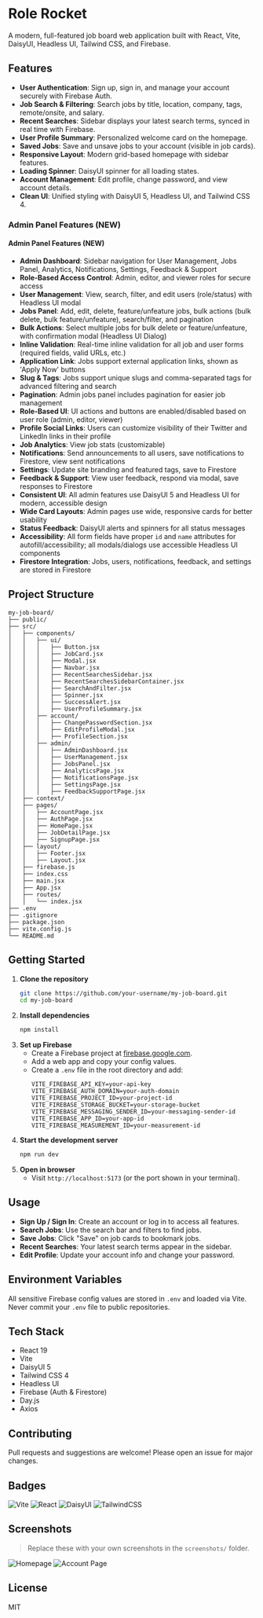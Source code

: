 # Role Rocket

A modern, full-featured job board web application built with React, Vite, DaisyUI, Headless UI, Tailwind CSS, and Firebase.

## Features

- **User Authentication**: Sign up, sign in, and manage your account securely with Firebase Auth.
- **Job Search & Filtering**: Search jobs by title, location, company, tags, remote/onsite, and salary.
- **Recent Searches**: Sidebar displays your latest search terms, synced in real time with Firebase.
- **User Profile Summary**: Personalized welcome card on the homepage.
- **Saved Jobs**: Save and unsave jobs to your account (visible in job cards).
- **Responsive Layout**: Modern grid-based homepage with sidebar features.
- **Loading Spinner**: DaisyUI spinner for all loading states.
- **Account Management**: Edit profile, change password, and view account details.
- **Clean UI**: Unified styling with DaisyUI 5, Headless UI, and Tailwind CSS 4.

### Admin Panel Features (NEW)

#### Admin Panel Features (NEW)

- **Admin Dashboard**: Sidebar navigation for User Management, Jobs Panel, Analytics, Notifications, Settings, Feedback & Support
- **Role-Based Access Control**: Admin, editor, and viewer roles for secure access
- **User Management**: View, search, filter, and edit users (role/status) with Headless UI modal
- **Jobs Panel**: Add, edit, delete, feature/unfeature jobs, bulk actions (bulk delete, bulk feature/unfeature), search/filter, and pagination
- **Bulk Actions**: Select multiple jobs for bulk delete or feature/unfeature, with confirmation modal (Headless UI Dialog)
- **Inline Validation**: Real-time inline validation for all job and user forms (required fields, valid URLs, etc.)
- **Application Link**: Jobs support external application links, shown as 'Apply Now' buttons
- **Slug & Tags**: Jobs support unique slugs and comma-separated tags for advanced filtering and search
- **Pagination**: Admin jobs panel includes pagination for easier job management
- **Role-Based UI**: UI actions and buttons are enabled/disabled based on user role (admin, editor, viewer)
- **Profile Social Links**: Users can customize visibility of their Twitter and LinkedIn links in their profile
- **Job Analytics**: View job stats (customizable)
- **Notifications**: Send announcements to all users, save notifications to Firestore, view sent notifications
- **Settings**: Update site branding and featured tags, save to Firestore
- **Feedback & Support**: View user feedback, respond via modal, save responses to Firestore
- **Consistent UI**: All admin features use DaisyUI 5 and Headless UI for modern, accessible design
- **Wide Card Layouts**: Admin pages use wide, responsive cards for better usability
- **Status Feedback**: DaisyUI alerts and spinners for all status messages
- **Accessibility**: All form fields have proper `id` and `name` attributes for autofill/accessibility; all modals/dialogs use accessible Headless UI components
- **Firestore Integration**: Jobs, users, notifications, feedback, and settings are stored in Firestore

## Project Structure

```
my-job-board/
├── public/
├── src/
│   ├── components/
│   │   ├── ui/
│   │   │   ├── Button.jsx
│   │   │   ├── JobCard.jsx
│   │   │   ├── Modal.jsx
│   │   │   ├── Navbar.jsx
│   │   │   ├── RecentSearchesSidebar.jsx
│   │   │   ├── RecentSearchesSidebarContainer.jsx
│   │   │   ├── SearchAndFilter.jsx
│   │   │   ├── Spinner.jsx
│   │   │   ├── SuccessAlert.jsx
│   │   │   ├── UserProfileSummary.jsx
│   │   ├── account/
│   │   │   ├── ChangePasswordSection.jsx
│   │   │   ├── EditProfileModal.jsx
│   │   │   ├── ProfileSection.jsx
│   │   ├── admin/
│   │   │   ├── AdminDashboard.jsx
│   │   │   ├── UserManagement.jsx
│   │   │   ├── JobsPanel.jsx
│   │   │   ├── AnalyticsPage.jsx
│   │   │   ├── NotificationsPage.jsx
│   │   │   ├── SettingsPage.jsx
│   │   │   ├── FeedbackSupportPage.jsx
│   ├── context/
│   ├── pages/
│   │   ├── AccountPage.jsx
│   │   ├── AuthPage.jsx
│   │   ├── HomePage.jsx
│   │   ├── JobDetailPage.jsx
│   │   ├── SignupPage.jsx
│   ├── layout/
│   │   ├── Footer.jsx
│   │   ├── Layout.jsx
│   ├── firebase.js
│   ├── index.css
│   ├── main.jsx
│   ├── App.jsx
│   ├── routes/
│   │   └── index.jsx
├── .env
├── .gitignore
├── package.json
├── vite.config.js
└── README.md
```

## Getting Started

1. **Clone the repository**
	```bash
	git clone https://github.com/your-username/my-job-board.git
	cd my-job-board
	```
2. **Install dependencies**
	```bash
	npm install
	```
3. **Set up Firebase**
	- Create a Firebase project at [firebase.google.com](https://firebase.google.com/).
	- Add a web app and copy your config values.
	- Create a `.env` file in the root directory and add:
	  ```env
	  VITE_FIREBASE_API_KEY=your-api-key
	  VITE_FIREBASE_AUTH_DOMAIN=your-auth-domain
	  VITE_FIREBASE_PROJECT_ID=your-project-id
	  VITE_FIREBASE_STORAGE_BUCKET=your-storage-bucket
	  VITE_FIREBASE_MESSAGING_SENDER_ID=your-messaging-sender-id
	  VITE_FIREBASE_APP_ID=your-app-id
	  VITE_FIREBASE_MEASUREMENT_ID=your-measurement-id
	  ```
4. **Start the development server**
	```bash
	npm run dev
	```
5. **Open in browser**
	- Visit `http://localhost:5173` (or the port shown in your terminal).

## Usage

- **Sign Up / Sign In**: Create an account or log in to access all features.
- **Search Jobs**: Use the search bar and filters to find jobs.
- **Save Jobs**: Click "Save" on job cards to bookmark jobs.
- **Recent Searches**: Your latest search terms appear in the sidebar.
- **Edit Profile**: Update your account info and change your password.

## Environment Variables

All sensitive Firebase config values are stored in `.env` and loaded via Vite. Never commit your `.env` file to public repositories.

## Tech Stack

- React 19
- Vite
- DaisyUI 5
- Tailwind CSS 4
- Headless UI
- Firebase (Auth & Firestore)
- Day.js
- Axios

## Contributing

Pull requests and suggestions are welcome! Please open an issue for major changes.

## Badges

![Vite](https://img.shields.io/badge/vite-4.1.2-blue)
![React](https://img.shields.io/badge/react-19.1.1-blue)
![DaisyUI](https://img.shields.io/badge/daisyui-5.0.50-yellow)
![TailwindCSS](https://img.shields.io/badge/tailwindcss-4.1.12-blue)

## Screenshots

> Replace these with your own screenshots in the `screenshots/` folder.

![Homepage](screenshots/homepage.png)
![Account Page](screenshots/account.png)

## License

MIT
